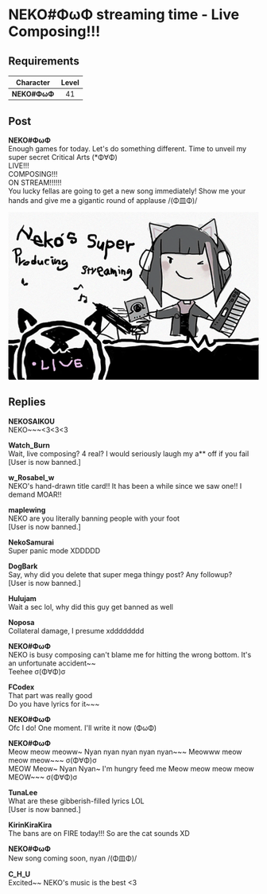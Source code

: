 # NEKO\#ΦωΦ streaming time \- Live Composing!!!
## Requirements
| Character  |Level|
|------------|:---:|
|**NEKO#ΦωΦ**| 41  |

## Post
**NEKO#ΦωΦ**<br>
Enough games for today. Let's do something different. Time to unveil my super secret Critical Arts (\*Φ∀Φ)<br>
LIVE!!!<br>
COMPOSING!!!<br>
ON STREAM!!!!!!<br>
You lucky fellas are going to get a new song immediately! Show me your hands and give me a gigantic round of applause /(Φ皿Φ)/

![n2701.png](./attachments/n2701.png)
## Replies
**NEKOSAIKOU**<br>
NEKO\~\~\~<3<3<3

**Watch_Burn**<br>
Wait, live composing? 4 real? I would seriously laugh my a\*\* off if you fail<br>
[User is now banned.]

**w_Rosabel_w**<br>
NEKO's hand\-drawn title card!! It has been a while since we saw one!! I demand MOAR!!

**maplewing**<br>
NEKO are you literally banning people with your foot<br>
[User is now banned.]

**NekoSamurai**<br>
Super panic mode XDDDDD

**DogBark**<br>
Say, why did you delete that super mega thingy post? Any followup?<br>
[User is now banned.]

**Hulujam**<br>
Wait a sec lol, why did this guy get banned as well

**Noposa**<br>
Collateral damage, I presume xdddddddd

**NEKO#ΦωΦ**<br>
NEKO is busy composing can't blame me for hitting the wrong bottom. It's an unfortunate accident\~\~<br>
Teehee σ(Φ∀Φ)σ

**FCodex**<br>
That part was really good<br>
Do you have lyrics for it\~\~\~

**NEKO#ΦωΦ**<br>
Ofc I do! One moment. I'll write it now (ΦωΦ)

**NEKO#ΦωΦ**<br>
Meow meow meoww\~ Nyan nyan nyan nyan nyan\~\~\~ Meowww meow meow meow\~\~\~ σ(Φ∀Φ)σ<br>
MEOW Meow\~ Nyan Nyan\~ I'm hungry feed me Meow meow meow meow MEOW\~\~\~ σ(Φ∀Φ)σ

**TunaLee**<br>
What are these gibberish\-filled lyrics LOL<br>
[User is now banned.]

**KirinKiraKira**<br>
The bans are on FIRE today!!! So are the cat sounds XD

**NEKO#ΦωΦ**<br>
New song coming soon, nyan /(Φ皿Φ)/

**C_H_U**<br>
Excited\~\~ NEKO's music is the best <3

